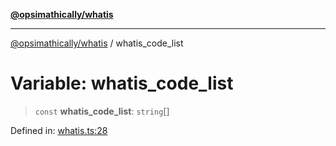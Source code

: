 [**@opsimathically/whatis**](../README.md)

***

[@opsimathically/whatis](../README.md) / whatis\_code\_list

# Variable: whatis\_code\_list

> `const` **whatis\_code\_list**: `string`[]

Defined in: [whatis.ts:28](https://github.com/opsimathically/whatis/blob/6175eb94aac6f36cd320ca87155b860b66a89dd5/src/whatis.ts#L28)
